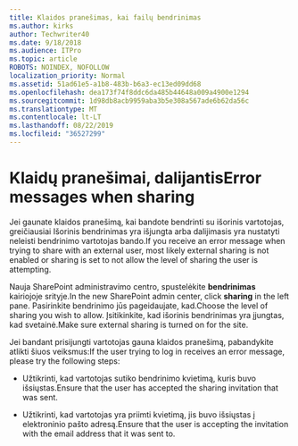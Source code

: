 ```yaml
---
title: Klaidos pranešimas, kai failų bendrinimas
ms.author: kirks
author: Techwriter40
ms.date: 9/18/2018
ms.audience: ITPro
ms.topic: article
ROBOTS: NOINDEX, NOFOLLOW
localization_priority: Normal
ms.assetid: 51ad61e5-a1b8-483b-b6a3-ec13ed09dd68
ms.openlocfilehash: dea173f74f8ddc6da485b44648a009a4900e1294
ms.sourcegitcommit: 1d98db8acb9959aba3b5e308a567ade6b62da56c
ms.translationtype: MT
ms.contentlocale: lt-LT
ms.lasthandoff: 08/22/2019
ms.locfileid: "36527299"
---
```

# <a name="error-messages-when-sharing"></a><span data-ttu-id="a776a-102">Klaidų pranešimai, dalijantis</span><span class="sxs-lookup"><span data-stu-id="a776a-102">Error messages when sharing</span></span>

<span data-ttu-id="a776a-103">Jei gaunate klaidos pranešimą, kai bandote bendrinti su išorinis vartotojas, greičiausiai Išorinis bendrinimas yra išjungta arba dalijimasis yra nustatyti neleisti bendrinimo vartotojas bando.</span><span class="sxs-lookup"><span data-stu-id="a776a-103">If you receive an error message when trying to share with an external user, most likely external sharing is not enabled or sharing is set to not allow the level of sharing the user is attempting.</span></span>
  
<span data-ttu-id="a776a-104">Nauja SharePoint administravimo centro, spustelėkite **bendrinimas** kairiojoje srityje.</span><span class="sxs-lookup"><span data-stu-id="a776a-104">In the  new SharePoint admin center, click **sharing** in the left pane.</span></span> <span data-ttu-id="a776a-105">Pasirinkite bendrinimo jūs pageidaujate, kad.</span><span class="sxs-lookup"><span data-stu-id="a776a-105">Choose the level of sharing you wish to allow.</span></span> <span data-ttu-id="a776a-106">Įsitikinkite, kad išorinis bendrinimas yra įjungtas, kad svetainė.</span><span class="sxs-lookup"><span data-stu-id="a776a-106">Make sure external sharing is turned on for the site.</span></span> 
  
<span data-ttu-id="a776a-107">Jei bandant prisijungti vartotojas gauna klaidos pranešimą, pabandykite atlikti šiuos veiksmus:</span><span class="sxs-lookup"><span data-stu-id="a776a-107">If the user trying to log in receives an error message, please try the following steps:</span></span>
  
- <span data-ttu-id="a776a-108">Užtikrinti, kad vartotojas sutiko bendrinimo kvietimą, kuris buvo išsiųstas.</span><span class="sxs-lookup"><span data-stu-id="a776a-108">Ensure that the user has accepted the sharing invitation that was sent.</span></span>
    
- <span data-ttu-id="a776a-109">Užtikrinti, kad vartotojas yra priimti kvietimą, jis buvo išsiųstas į elektroninio pašto adresą.</span><span class="sxs-lookup"><span data-stu-id="a776a-109">Ensure that the user is accepting the invitation with the email address that it was sent to.</span></span>
    

